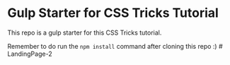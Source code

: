# Gulp Starter for CSS Tricks Tutorial  

This repo is a gulp starter for this CSS Tricks tutorial. 

Remember to do run the `npm install` command after cloning this repo :) # LandingPage-2

